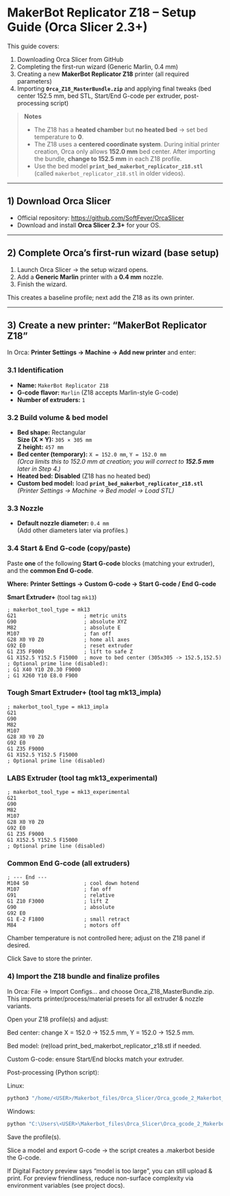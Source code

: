 # MakerBot Replicator Z18 – Setup Guide (Orca Slicer 2.3+)

This guide covers:

1. Downloading Orca Slicer from GitHub  
2. Completing the first-run wizard (Generic Marlin, 0.4 mm)  
3. Creating a new **MakerBot Replicator Z18** printer (all required parameters)  
4. Importing **`Orca_Z18_MasterBundle.zip`** and applying final tweaks (bed center 152.5 mm, bed STL, Start/End G-code per extruder, post-processing script)

> **Notes**
>
> - The Z18 has a **heated chamber** but **no heated bed** → set bed temperature to **0**.  
> - The Z18 uses a **centered coordinate system**. During initial printer creation, Orca only allows **152.0 mm** bed center. After importing the bundle, **change to 152.5 mm** in each Z18 profile.  
> - Use the bed model **`print_bed_makerbot_replicator_z18.stl`** (called `makerbot_replicator_z18.stl` in older videos).

---

## 1) Download Orca Slicer

- Official repository: <https://github.com/SoftFever/OrcaSlicer>  
- Download and install **Orca Slicer 2.3+** for your OS.

---

## 2) Complete Orca’s first-run wizard (base setup)

1. Launch Orca Slicer → the setup wizard opens.  
2. Add a **Generic Marlin** printer with a **0.4 mm** nozzle.  
3. Finish the wizard.

This creates a baseline profile; next add the Z18 as its own printer.

---

## 3) Create a new printer: “MakerBot Replicator Z18”

In Orca: **Printer Settings → Machine → Add new printer** and enter:

### 3.1 Identification
- **Name:** `MakerBot Replicator Z18`  
- **G-code flavor:** `Marlin` (Z18 accepts Marlin-style G-code)  
- **Number of extruders:** `1`

### 3.2 Build volume & bed model
- **Bed shape:** Rectangular  
  **Size (X × Y):** `305 × 305 mm`  
  **Z height:** `457 mm`
- **Bed center (temporary):** `X = 152.0 mm`, `Y = 152.0 mm`  
  *(Orca limits this to 152.0 mm at creation; you will correct to **152.5 mm** later in Step 4.)*
- **Heated bed:** **Disabled** (Z18 has no heated bed)
- **Custom bed model:** load **`print_bed_makerbot_replicator_z18.stl`**  
  *(Printer Settings → Machine → Bed model → Load STL)*

### 3.3 Nozzle
- **Default nozzle diameter:** `0.4 mm`  
  (Add other diameters later via profiles.)

### 3.4 Start & End G-code (copy/paste)

Paste **one** of the following **Start G-code** blocks (matching your extruder), and the **common End G-code**.

**Where:** **Printer Settings → Custom G-code → Start G-code / End G-code**

**Smart Extruder+** (tool tag `mk13`)
```gcode
; makerbot_tool_type = mk13
G21                      ; metric units
G90                      ; absolute XYZ
M82                      ; absolute E
M107                     ; fan off
G28 X0 Y0 Z0             ; home all axes
G92 E0                   ; reset extruder
G1 Z35 F9000             ; lift to safe Z
G1 X152.5 Y152.5 F15000  ; move to bed center (305x305 -> 152.5,152.5)
; Optional prime line (disabled):
; G1 X40 Y10 Z0.30 F9000
; G1 X260 Y10 E8.0 F900

```

### Tough Smart Extruder+ (tool tag mk13_impla)
```gcode
; makerbot_tool_type = mk13_impla
G21
G90
M82
M107
G28 X0 Y0 Z0
G92 E0
G1 Z35 F9000
G1 X152.5 Y152.5 F15000
; Optional prime line (disabled)

```

### LABS Extruder (tool tag mk13_experimental)
```gcode
; makerbot_tool_type = mk13_experimental
G21
G90
M82
M107
G28 X0 Y0 Z0
G92 E0
G1 Z35 F9000
G1 X152.5 Y152.5 F15000
; Optional prime line (disabled)

```
### Common End G-code (all extruders)
```gcode
; --- End ---
M104 S0                  ; cool down hotend
M107                     ; fan off
G91                      ; relative
G1 Z10 F3000             ; lift Z
G90                      ; absolute
G92 E0
G1 E-2 F1800             ; small retract
M84                      ; motors off

```

Chamber temperature is not controlled here; adjust on the Z18 panel if desired.

Click Save to store the printer.

### 4) Import the Z18 bundle and finalize profiles

In Orca: File → Import Configs… and choose Orca_Z18_MasterBundle.zip.
This imports printer/process/material presets for all extruder & nozzle variants.

Open your Z18 profile(s) and adjust:

Bed center: change X = 152.0 → 152.5 mm, Y = 152.0 → 152.5 mm.

Bed model: (re)load print_bed_makerbot_replicator_z18.stl if needed.

Custom G-code: ensure Start/End blocks match your extruder.

Post-processing (Python script):

Linux:
```bash
python3 "/home/<USER>/Makerbot_files/Orca_Slicer/Orca_gcode_2_Makerbot_Z18.py" "[output_filepath]"

```
Windows:
```bash
python "C:\Users\<USER>\Makerbot_files\Orca_Slicer\Orca_gcode_2_Makerbot_Z18.py" "[output_filepath]"

```
Save the profile(s).

Slice a model and export G-code → the script creates a .makerbot beside the G-code.

If Digital Factory preview says “model is too large”, you can still upload & print.
For preview friendliness, reduce non-surface complexity via environment variables (see project docs).
